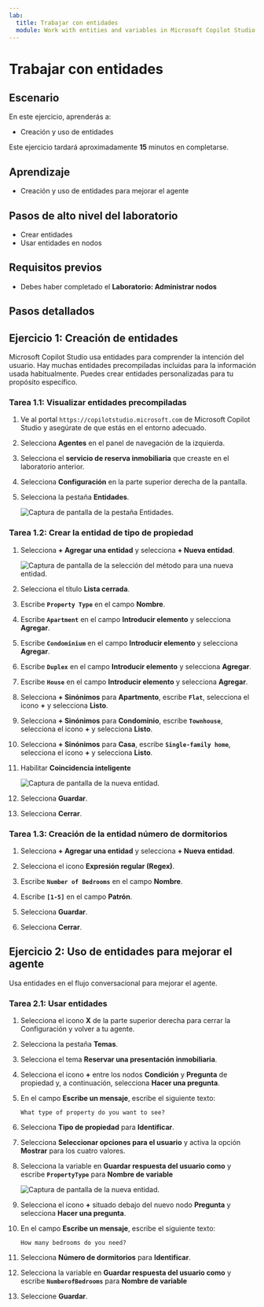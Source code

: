 ```yaml
---
lab:
  title: Trabajar con entidades
  module: Work with entities and variables in Microsoft Copilot Studio
---
```


# Trabajar con entidades

## Escenario

En este ejercicio, aprenderás a:

- Creación y uso de entidades

Este ejercicio tardará aproximadamente **15** minutos en completarse.

## Aprendizaje

- Creación y uso de entidades para mejorar el agente

## Pasos de alto nivel del laboratorio

- Crear entidades
- Usar entidades en nodos
  
## Requisitos previos

- Debes haber completado el **Laboratorio: Administrar nodos**

## Pasos detallados

## Ejercicio 1: Creación de entidades

Microsoft Copilot Studio usa entidades para comprender la intención del usuario. Hay muchas entidades precompiladas incluidas para la información usada habitualmente. Puedes crear entidades personalizadas para tu propósito específico.

### Tarea 1.1: Visualizar entidades precompiladas

1. Ve al portal `https://copilotstudio.microsoft.com` de Microsoft Copilot Studio y asegúrate de que estás en el entorno adecuado.

1. Selecciona **Agentes** en el panel de navegación de la izquierda.

1. Selecciona el **servicio de reserva inmobiliaria** que creaste en el laboratorio anterior.

1. Selecciona **Configuración** en la parte superior derecha de la pantalla.

1. Selecciona la pestaña **Entidades**.

    ![Captura de pantalla de la pestaña Entidades.](../media/system-entities.png)

### Tarea 1.2: Crear la entidad de tipo de propiedad

1. Selecciona **+ Agregar una entidad** y selecciona **+ Nueva entidad**.

    ![Captura de pantalla de la selección del método para una nueva entidad.](../media/add-an-entity.png)

1. Selecciona el título **Lista cerrada**.

1. Escribe **`Property Type`** en el campo **Nombre**.

1. Escribe **`Apartment`** en el campo **Introducir elemento** y selecciona **Agregar**.

1. Escribe **`Condominium`** en el campo **Introducir elemento** y selecciona **Agregar**.

1. Escribe **`Duplex`** en el campo **Introducir elemento** y selecciona **Agregar**.

1. Escribe **`House`** en el campo **Introducir elemento** y selecciona **Agregar**.

1. Selecciona **+ Sinónimos** para **Apartmento**, escribe **`Flat`**, selecciona el icono **+** y selecciona **Listo**.

1. Selecciona **+ Sinónimos** para **Condominio**, escribe **`Townhouse`**, selecciona el icono **+** y selecciona **Listo**.

1. Selecciona **+ Sinónimos** para **Casa**, escribe **`Single-family home`**, selecciona el icono **+** y selecciona **Listo**.

1. Habilitar **Coincidencia inteligente**

    ![Captura de pantalla de la nueva entidad.](../media/add-list-entity.png)

1. Selecciona **Guardar**.

1. Selecciona **Cerrar**.

### Tarea 1.3: Creación de la entidad número de dormitorios

1. Selecciona **+ Agregar una entidad** y selecciona **+ Nueva entidad**.

1. Selecciona el icono **Expresión regular (Regex)**.

1. Escribe **`Number of Bedrooms`** en el campo **Nombre**.

1. Escribe **`[1-5]`** en el campo **Patrón**.

1. Selecciona **Guardar**.

1. Selecciona **Cerrar**.

## Ejercicio 2: Uso de entidades para mejorar el agente

Usa entidades en el flujo conversacional para mejorar el agente.

### Tarea 2.1: Usar entidades

1. Selecciona el icono **X** de la parte superior derecha para cerrar la Configuración y volver a tu agente.

1. Selecciona la pestaña **Temas**.

1. Selecciona el tema **Reservar una presentación inmobiliaria**.

1. Selecciona el icono **+** entre los nodos **Condición** y **Pregunta** de propiedad y, a continuación, selecciona **Hacer una pregunta**.

1. En el campo **Escribe un mensaje**, escribe el siguiente texto:

    `What type of property do you want to see?`

1. Selecciona **Tipo de propiedad** para **Identificar**.

1. Selecciona **Seleccionar opciones para el usuario** y activa la opción **Mostrar** para los cuatro valores.

1. Selecciona la variable en **Guardar respuesta del usuario como** y escribe **`PropertyType`** para **Nombre de variable**

    ![Captura de pantalla de la nueva entidad.](../media/question-node-entity.png)

1. Selecciona el icono **+** situado debajo del nuevo nodo **Pregunta** y selecciona **Hacer una pregunta**.

1. En el campo **Escribe un mensaje**, escribe el siguiente texto:

    `How many bedrooms do you need?`

1. Selecciona **Número de dormitorios** para **Identificar**.

1. Selecciona la variable en **Guardar respuesta del usuario como** y escribe **`NumberofBedrooms`** para **Nombre de variable**

1. Seleccione **Guardar**.
